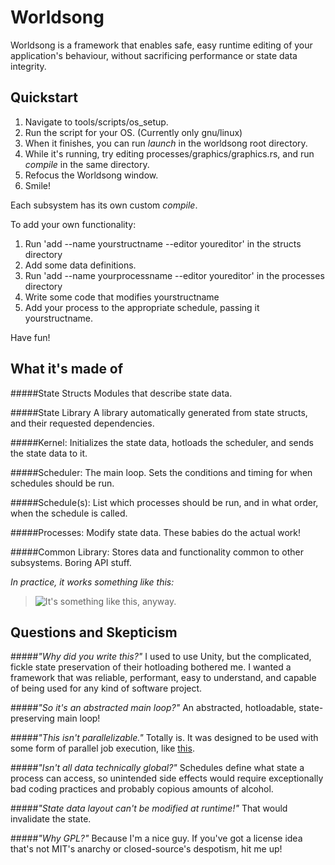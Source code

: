 Worldsong
=========

Worldsong is a framework that enables safe, easy runtime editing of your application's behaviour, without sacrificing performance or state data integrity.


Quickstart
----------

1. Navigate to tools/scripts/os_setup.
2. Run the script for your OS. (Currently only gnu/linux)
3. When it finishes, you can run _launch_ in the worldsong root directory.
4. While it's running, try editing processes/graphics/graphics.rs, and run _compile_ in the same directory.
5. Refocus the Worldsong window.
6. Smile!

Each subsystem has its own custom _compile_. 

To add your own functionality:

1. Run 'add --name yourstructname --editor youreditor' in the structs directory
2. Add some data definitions.
3. Run 'add --name yourprocessname --editor youreditor' in the processes directory
4. Write some code that modifies yourstructname
5. Add your process to the appropriate schedule, passing it yourstructname.

Have fun!


What it's made of
-----------------

#####State Structs
Modules that describe state data.

#####State Library
A library automatically generated from state structs, and their requested dependencies.

#####Kernel:
Initializes the state data, hotloads the scheduler, and sends the state data to it.

#####Scheduler:
The main loop. Sets the conditions and timing for when schedules should be run.

#####Schedule(s):
List which processes should be run, and in what order, when the schedule is called.

#####Processes:
Modify state data. These babies do the actual work!

#####Common Library:
Stores data and functionality common to other subsystems. Boring API stuff.

*In practice, it works something like this:*

>![It's something like this, anyway.](http://i.imgur.com/Rac2pZq.png)


Questions and Skepticism
------------------------

#####*"Why did you write this?"*
I used to use Unity, but the complicated, fickle state preservation of their hotloading bothered me. I wanted a framework that was reliable, performant, easy to understand, and capable of being used for any kind of software project.

#####*"So it's an abstracted main loop?"*
An abstracted, hotloadable, state-preserving main loop!

#####*"This isn't parallelizable."*
Totally is. It was designed to be used with some form of parallel job execution, like [this](https://github.com/mcpherrinm/parallel).

#####*"Isn't all data technically global?"*
Schedules define what state a process can access, so unintended side effects would require exceptionally bad coding practices and probably copious amounts of alcohol.

#####*"State data layout can't be modified at runtime!"*
That would invalidate the state.

#####*"Why GPL?"*
Because I'm a nice guy. If you've got a license idea that's not MIT's anarchy or closed-source's despotism, hit me up!


